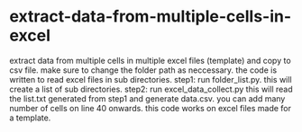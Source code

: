 # extract-data-from-multiple-cells-in-excel
extract data from multiple cells in multiple excel files (template) and copy to csv file. 
make sure to change the folder path as neccessary. the code is written to read excel files in sub directories. 
step1: run folder_list.py.
this will create a list of sub directories. 
step2: run excel_data_collect.py
this will read the list.txt generated from step1 and generate data.csv. you can add many number of cells on line 40 onwards. this code works on excel files made for a template. 
